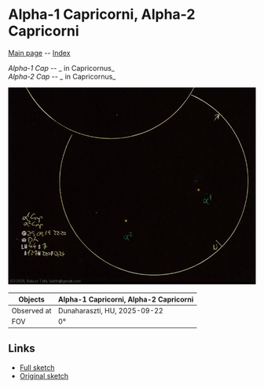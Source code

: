 # Alpha-1 Capricorni, Alpha-2 Capricorni

[Main page](../index.md) -- [Index](../pages/obj_index.md)

_Alpha-1 Cap_ -- _ in Capricornus_  
_Alpha-2 Cap_ -- _ in Capricornus_  

![Alpha-1 Capricorni, Alpha-2 Capricorni](../img/alpha-1-cap-alpha-2-cap-20250922.jpg)

Objects | Alpha-1 Capricorni, Alpha-2 Capricorni
-|-
Observed at | Dunaharaszti, HU, 2025-09-22
FOV | 0°


## Links

- [Full sketch](../img/c47-alpha-1-cap-alpha-2-cap-20250922.jpg)
- [Original sketch](../scan/20250922010236_001.jpg)
